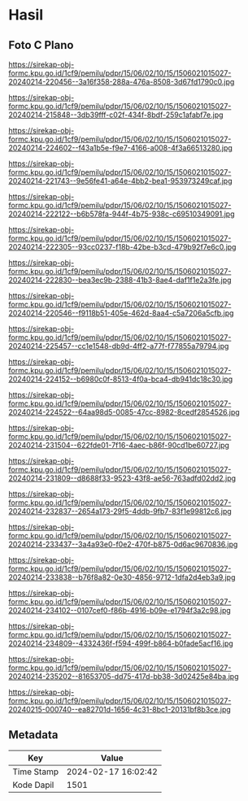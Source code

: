 # Hasil

## Foto C Plano

https://sirekap-obj-formc.kpu.go.id/1cf9/pemilu/pdpr/15/06/02/10/15/1506021015027-20240214-220456--3a16f358-288a-476a-8508-3d67fd1790c0.jpg

https://sirekap-obj-formc.kpu.go.id/1cf9/pemilu/pdpr/15/06/02/10/15/1506021015027-20240214-215848--3db39fff-c02f-434f-8bdf-259c1afabf7e.jpg

https://sirekap-obj-formc.kpu.go.id/1cf9/pemilu/pdpr/15/06/02/10/15/1506021015027-20240214-224602--f43a1b5e-f9e7-4166-a008-4f3a66513280.jpg

https://sirekap-obj-formc.kpu.go.id/1cf9/pemilu/pdpr/15/06/02/10/15/1506021015027-20240214-221743--9e56fe41-a64e-4bb2-bea1-953973249caf.jpg

https://sirekap-obj-formc.kpu.go.id/1cf9/pemilu/pdpr/15/06/02/10/15/1506021015027-20240214-222122--b6b578fa-944f-4b75-938c-c69510349091.jpg

https://sirekap-obj-formc.kpu.go.id/1cf9/pemilu/pdpr/15/06/02/10/15/1506021015027-20240214-222305--93cc0237-f18b-42be-b3cd-479b92f7e6c0.jpg

https://sirekap-obj-formc.kpu.go.id/1cf9/pemilu/pdpr/15/06/02/10/15/1506021015027-20240214-222830--bea3ec9b-2388-41b3-8ae4-daf1f1e2a3fe.jpg

https://sirekap-obj-formc.kpu.go.id/1cf9/pemilu/pdpr/15/06/02/10/15/1506021015027-20240214-220546--f9118b51-405e-462d-8aa4-c5a7206a5cfb.jpg

https://sirekap-obj-formc.kpu.go.id/1cf9/pemilu/pdpr/15/06/02/10/15/1506021015027-20240214-225457--cc1e1548-db9d-4ff2-a77f-f77855a79794.jpg

https://sirekap-obj-formc.kpu.go.id/1cf9/pemilu/pdpr/15/06/02/10/15/1506021015027-20240214-224152--b6980c0f-8513-4f0a-bca4-db941dc18c30.jpg

https://sirekap-obj-formc.kpu.go.id/1cf9/pemilu/pdpr/15/06/02/10/15/1506021015027-20240214-224522--64aa98d5-0085-47cc-8982-8cedf2854526.jpg

https://sirekap-obj-formc.kpu.go.id/1cf9/pemilu/pdpr/15/06/02/10/15/1506021015027-20240214-231504--622fde01-7f16-4aec-b86f-90cd1be60727.jpg

https://sirekap-obj-formc.kpu.go.id/1cf9/pemilu/pdpr/15/06/02/10/15/1506021015027-20240214-231809--d8688f33-9523-43f8-ae56-763adfd02dd2.jpg

https://sirekap-obj-formc.kpu.go.id/1cf9/pemilu/pdpr/15/06/02/10/15/1506021015027-20240214-232837--2654a173-29f5-4ddb-9fb7-83f1e99812c6.jpg

https://sirekap-obj-formc.kpu.go.id/1cf9/pemilu/pdpr/15/06/02/10/15/1506021015027-20240214-233437--3a4a93e0-f0e2-470f-b875-0d6ac9670836.jpg

https://sirekap-obj-formc.kpu.go.id/1cf9/pemilu/pdpr/15/06/02/10/15/1506021015027-20240214-233838--b76f8a82-0e30-4856-9712-1dfa2d4eb3a9.jpg

https://sirekap-obj-formc.kpu.go.id/1cf9/pemilu/pdpr/15/06/02/10/15/1506021015027-20240214-234102--0107cef0-f86b-4916-b09e-e1794f3a2c98.jpg

https://sirekap-obj-formc.kpu.go.id/1cf9/pemilu/pdpr/15/06/02/10/15/1506021015027-20240214-234809--4332436f-f594-499f-b864-b0fade5acf16.jpg

https://sirekap-obj-formc.kpu.go.id/1cf9/pemilu/pdpr/15/06/02/10/15/1506021015027-20240214-235202--81653705-dd75-417d-bb38-3d02425e84ba.jpg

https://sirekap-obj-formc.kpu.go.id/1cf9/pemilu/pdpr/15/06/02/10/15/1506021015027-20240215-000740--ea82701d-1656-4c31-8bc1-20131bf8b3ce.jpg


## Metadata

| Key        | Value               |
| ---------- | ------------------- |
| Time Stamp | 2024-02-17 16:02:42 |
| Kode Dapil | 1501                |



